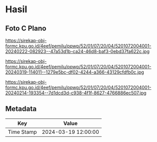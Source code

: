 # Hasil

## Foto C Plano

https://sirekap-obj-formc.kpu.go.id/4eef/pemilu/ppwp/52/01/07/20/04/5201072004001-20240222-082923--47a53d1b-ca24-46d8-baf3-0ebd37fa622c.jpg

https://sirekap-obj-formc.kpu.go.id/4eef/pemilu/ppwp/52/01/07/20/04/5201072004001-20240319-114011--1279e5bc-df02-4244-a366-43129cfdfb0c.jpg

https://sirekap-obj-formc.kpu.go.id/4eef/pemilu/ppwp/52/01/07/20/04/5201072004001-20240214-193354--7d1dcd3d-c938-4f1f-8627-4766886ec507.jpg


## Metadata

| Key        | Value               |
| ---------- | ------------------- |
| Time Stamp | 2024-03-19 12:00:00 |



